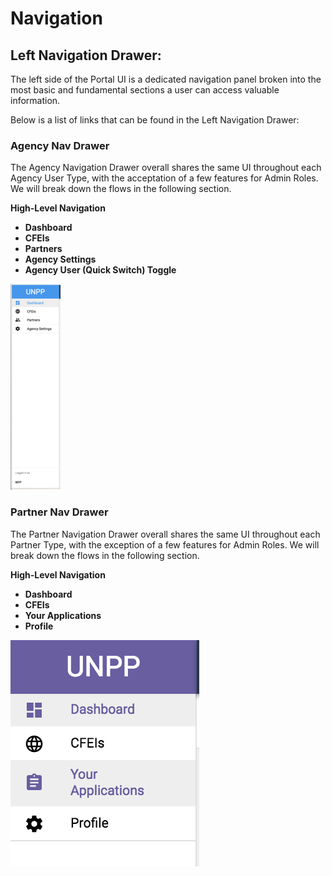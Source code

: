 # Navigation

## Left Navigation Drawer:

The left side of the Portal UI is a dedicated navigation panel broken into the most basic and fundamental sections a user can access valuable information.

Below is a list of links that can be found in the Left Navigation Drawer:



### Agency Nav Drawer

The Agency Navigation Drawer overall shares the same UI throughout each Agency User Type, with the acceptation of a few features for Admin Roles. We will break down the flows in the following section.

**High-Level Navigation**

* **Dashboard**
* **CFEIs**
* **Partners**
* **Agency Settings**
* **Agency User \(Quick Switch\) Toggle**

![Agency Left Navigation Drawer](../.gitbook/assets/image.png)

### Partner Nav Drawer

The Partner Navigation Drawer overall shares the same UI throughout each Partner Type, with the exception of a few features for Admin Roles. We will break down the flows in the following section.

**High-Level Navigation**

* **Dashboard**
* **CFEIs**
* **Your Applications**
* **Profile**

![Partner Left Navigation Drawer](../.gitbook/assets/partner-nav-drawer.png)

###  

